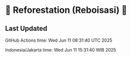 
# 🌳 Reforestation (Reboisasi) 🌲

## Last Updated

GitHub Actions time: Wed Jun 11 08:31:40 UTC 2025

Indonesia/Jakarta time: Wed Jun 11 15:31:40 WIB 2025
